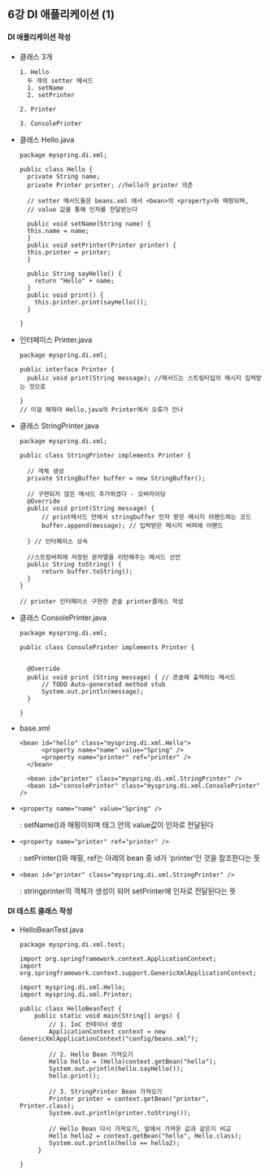## 6강 DI 애플리케이션 (1)

#### DI 애플리케이션 작성

- 클래스 3개

  ~~~
  1. Hello 
  	두 개의 setter 메서드
  	1. setName
  	2. setPrinter
  	
  2. Printer
  
  3. ConsolePrinter
  ~~~

- 클래스 Hello.java

  ~~~
  package myspring.di.xml;
  
  public class Hello {
    private String name;
    private Printer printer; //hello가 printer 의존
    
    // setter 메서드들은 beans.xml 에서 <bean>의 <property>와 매핑되며,
    // value 값을 통해 인자를 전달받는다
    
    public void setName(String name) {
  	this.name = name;
    }
    public void setPrinter(Printer printer) {
  	this.printer = printer;
    }
    
    public String sayHello() {
  	  return "Hello" + name;
    }
    public void print() {
  	  this.printer.print(sayHello());	  
    }
    
  }
  
  ~~~

- 인터페이스 Printer.java

  ~~~
  package myspring.di.xml;
  
  public interface Printer {
  	public void print(String message); //메서드는 스트링타입의 메시지 입력받는 것으로
  	
  }
  // 이걸 해줘야 Hello,java의 Printer에서 오류가 안나
  
  ~~~

- 클래스 StringPrinter.java

  ~~~
  package myspring.di.xml;
  
  public class StringPrinter implements Printer {
  	
  	// 객체 생성
  	private StringBuffer buffer = new StringBuffer();
  	
  	// 구현되지 않은 메서드 추가하겠다 - 오버라이딩
  	@Override
  	public void print(String message) {
  		// print메서드 안에서 stringbuffer 인자 받은 메시지 어팬드하는 코드
  		buffer.append(message); // 입력받은 메시지 버퍼에 어팬드
  		
  	} // 인터페이스 상속
  
  	//스트링버퍼에 저장된 문자열을 리턴해주는 메서드 선언
  	public String toString() {
  		return buffer.toString();
  	}
  }
  
  // printer 인터페이스 구현한 콘솔 printer클래스 작성
  ~~~

  

- 클래스 ConsolePrinter.java

  ~~~
  package myspring.di.xml;
  
  public class ConsolePrinter implements Printer {
  
  
  	@Override
  	public void print (String message) { // 콘솔에 출력하는 메서드
  		// TODO Auto-generated method stub
  		System.out.println(message);
  	}
  
  }
  ~~~

  

- base.xml

  ~~~
  <bean id="hello" class="myspring.di.xml.Hello">
  		<property name="name" value="Spring" />
  		<property name="printer" ref="printer" />
  	</bean>
  	
  	<bean id="printer" class="myspring.di.xml.StringPrinter" />
  	<bean id="consolePrinter" class="myspring.di.xml.ConsolePrinter" />
  ~~~

- `<property name="name" value="Spring" />`

  : setName()과 매핑이되며 태그 안의 value값이 인자로 전달된다

- `<property name="printer" ref="printer" />`

  : setPrinter()와 매핑, ref는 아래의 bean 중 id가 'printer'인 것을 참조한다는 뜻

- `<bean id="printer" class="myspring.di.xml.StringPrinter" />`

  : stringprinter의 객체가 생성이 되어 setPrinter에 인자로 전달된다는 뜻



#### DI 테스트 클래스 작성

- HelloBeanTest.java

  ~~~
  package myspring.di.xml.test;
  
  import org.springframework.context.ApplicationContext;
  import org.springframework.context.support.GenericXmlApplicationContext;
  
  import myspring.di.xml.Hello;
  import myspring.di.xml.Printer;
  
  public class HelloBeanTest {
  	  public static void main(String[] args) {
  	      // 1. IoC 컨테이너 생성
  	      ApplicationContext context = new GenericXmlApplicationContext("config/beans.xml");
  	      
  	      // 2. Hello Bean 가져오기
  	      Hello hello = (Hello)context.getBean("hello");
  	      System.out.println(hello.sayHello());
  	      hello.print();
  	      
  	      // 3. StringPrinter Bean 가져오기
  	      Printer printer = context.getBean("printer", Printer.class);
  	      System.out.println(printer.toString());
  	      
  	      // Hello Bean 다시 가져오기, 앞에서 가져온 값과 같은지 비교
  	      Hello hello2 = context.getBean("hello", Hello.class);
  	      System.out.println(hello == hello2);
  	   }
  	
  }
  ~~~

  
